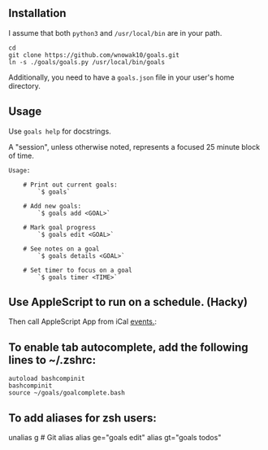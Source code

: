 
## Installation

I assume that both `python3` and `/usr/local/bin` are in your path.

    cd
    git clone https://github.com/wnowak10/goals.git
    ln -s ./goals/goals.py /usr/local/bin/goals

Additionally, you need to have a `goals.json` file in your user's home directory. 

## Usage

Use `goals help` for docstrings.

A "session", unless otherwise noted, represents a focused 25 minute block of time.

    Usage:

        # Print out current goals:
            `$ goals`

        # Add new goals:
            `$ goals add <GOAL>`

        # Mark goal progress
            `$ goals edit <GOAL>`

        # See notes on a goal
            `$ goals details <GOAL>`

        # Set timer to focus on a goal
            `$ goals timer <TIME>`

## Use AppleScript to run on a schedule. (Hacky)

Then call AppleScript App from iCal [events.](https://softron.zendesk.com/hc/en-us/articles/360000261674-HOW-TO-Trigger-an-AppleScript-at-specific-date-and-time):


## To enable tab autocomplete, add the following lines to ~/.zshrc:

```
autoload bashcompinit
bashcompinit
source ~/goals/goalcomplete.bash
```

## To add aliases for zsh users:

unalias g # Git alias
alias ge="goals edit"
alias gt="goals todos"
